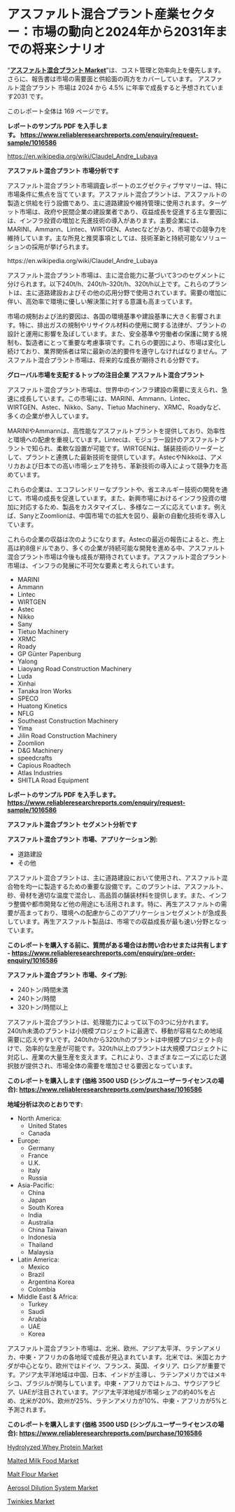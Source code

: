 <p><h1>アスファルト混合プラント産業セクター：市場の動向と2024年から2031年までの将来シナリオ</h1></p><p>&ldquo;<strong><a href="https://www.reliableresearchreports.com/asphalt-mixing-plants-r1016586?utm_campaign=107&utm_medium=9&utm_source=Github&utm_content=ia&utm_term=09102024&utm_id=asphalt-mixing-plants">アスファルト混合プラント Market</a></strong>&rdquo;は、コスト管理と効率向上を優先します。 さらに、報告書は市場の需要面と供給面の両方をカバーしています。 アスファルト混合プラント 市場は 2024 から 4.5% に年率で成長すると予想されています2031 です。</p>
<p>このレポート全体は 169 ページです。</p>
<p><strong>レポートのサンプル PDF を入手します。&nbsp;<a href="https://www.reliableresearchreports.com/enquiry/request-sample/1016586?utm_campaign=107&utm_medium=9&utm_source=Github&utm_content=ia&utm_term=09102024&utm_id=asphalt-mixing-plants">https://www.reliableresearchreports.com/enquiry/request-sample/1016586</a></strong></p>
<p><a href="https://en.wikipedia.org/wiki/Claudel_Andre_Lubaya?utm_campaign=107&utm_medium=9&utm_source=Github&utm_content=ia&utm_term=09102024&utm_id=asphalt-mixing-plants">https://en.wikipedia.org/wiki/Claudel_Andre_Lubaya</a></p>
<p><strong>アスファルト混合プラント 市場分析です</strong></p>
<p><p>アスファルト混合プラント市場調査レポートのエグゼクティブサマリーは、特に市場条件に焦点を当てています。アスファルト混合プラントは、アスファルトの製造と供給を行う設備であり、主に道路建設や維持管理に使用されます。ターゲット市場は、政府や民間企業の建設業者であり、収益成長を促進する主な要因には、インフラ投資の増加と先進技術の導入があります。主要企業には、MARINI、Ammann、Lintec、WIRTGEN、Astecなどがあり、市場での競争力を維持しています。主な所見と推奨事項としては、技術革新と持続可能なソリューションの採用が挙げられます。</p></p>
<p>https://en.wikipedia.org/wiki/Claudel_Andre_Lubaya</p>
<p><p>アスファルト混合プラント市場は、主に混合能力に基づいて3つのセグメントに分けられます。以下240t/h、240t/h-320t/h、320t/h以上です。これらのプラントは、主に道路建設およびその他の応用分野で使用されています。需要の増加に伴い、高効率で環境に優しい解決策に対する意識も高まっています。</p><p>市場の規制および法的要因は、各国の環境基準や建設基準に大きく影響されます。特に、排出ガスの規制やリサイクル材料の使用に関する法律が、プラントの設計と運用に影響を及ぼしています。また、安全基準や労働者の保護に関する規制も、製造者にとって重要な考慮事項です。これらの要因により、市場は変化し続けており、業界関係者は常に最新の法的要件を遵守しなければなりません。アスファルト混合プラント市場は、将来的な成長が期待される分野です。</p></p>
<p><strong>グローバル市場を支配するトップの注目企業 アスファルト混合プラント</strong></p>
<p><p>アスファルト混合プラント市場は、世界中のインフラ建設の需要に支えられ、急速に成長しています。この市場には、MARINI、Ammann、Lintec、WIRTGEN、Astec、Nikko、Sany、Tietuo Machinery、XRMC、Roadyなど、多くの企業が参入しています。</p><p>MARINIやAmmannは、高性能なアスファルトプラントを提供しており、効率性と環境への配慮を重視しています。Lintecは、モジュラー設計のアスファルトプラントで知られ、柔軟な設置が可能です。WIRTGENは、舗装技術のリーダーとして、プラントと連携した最新技術を提供しています。AstecやNikkoは、アメリカおよび日本での高い市場シェアを持ち、革新技術の導入によって競争力を高めています。</p><p>これらの企業は、エコフレンドリーなプラントや、省エネルギー技術の開発を通じて、市場の成長を促進しています。また、新興市場におけるインフラ投資の増加に対応するため、製品をカスタマイズし、多様なニーズに応えています。例えば、SanyとZoomlionは、中国市場での拡大を図り、最新の自動化技術を導入しています。</p><p>これらの企業の収益は次のようになります。Astecの最近の報告によると、売上高は約8億ドルであり、多くの企業が持続可能な開発を進める中、アスファルト混合プラント市場は今後も成長が期待されています。アスファルト混合プラント市場は、インフラの発展に不可欠な要素と考えられています。</p></p>
<p><ul><li>MARINI</li><li>Ammann</li><li>Lintec</li><li>WIRTGEN</li><li>Astec</li><li>Nikko</li><li>Sany</li><li>Tietuo Machinery</li><li>XRMC</li><li>Roady</li><li>GP Günter Papenburg</li><li>Yalong</li><li>Liaoyang Road Construction Machinery</li><li>Luda</li><li>Xinhai</li><li>Tanaka Iron Works</li><li>SPECO</li><li>Huatong Kinetics</li><li>NFLG</li><li>Southeast Construction Machinery</li><li>Yima</li><li>Jilin Road Construction Machinery</li><li>Zoomlion</li><li>D&G Machinery</li><li>speedcrafts</li><li>Capious Roadtech</li><li>Atlas Industries</li><li>SHITLA Road Equipment</li></ul></p>
<p><strong>レポートのサンプル PDF を入手します。 <a href="https://www.reliableresearchreports.com/enquiry/request-sample/1016586?utm_campaign=107&utm_medium=9&utm_source=Github&utm_content=ia&utm_term=09102024&utm_id=asphalt-mixing-plants">https://www.reliableresearchreports.com/enquiry/request-sample/1016586</a></strong></p>
<p><strong>アスファルト混合プラント セグメント分析です</strong></p>
<p><strong>アスファルト混合プラント 市場、アプリケーション別:</strong></p>
<p><ul><li>道路建設</li><li>その他</li></ul></p>
<p><p>アスファルト混合プラントは、主に道路建設において使用され、アスファルト混合物を均一に製造するための重要な設備です。このプラントは、アスファルト、砂、骨材を適切な温度で混合し、高品質の舗装材料を提供します。また、インフラ整備や都市開発など他の用途にも活用されます。特に、再生アスファルトの需要が高まっており、環境への配慮からこのアプリケーションセグメントが急成長しています。再生アスファルト製品は、市場での収益成長が最も速い分野となっています。</p></p>
<p><strong>このレポートを購入する前に、質問がある場合はお問い合わせまたは共有します - <a href="https://www.reliableresearchreports.com/enquiry/pre-order-enquiry/1016586?utm_campaign=107&utm_medium=9&utm_source=Github&utm_content=ia&utm_term=09102024&utm_id=asphalt-mixing-plants">https://www.reliableresearchreports.com/enquiry/pre-order-enquiry/1016586</a></strong></p>
<p><strong>アスファルト混合プラント 市場、タイプ別:</strong></p>
<p><ul><li>240トン/時間未満</li><li>240トン/時間</li><li>320トン/時間以上</li></ul></p>
<p><p>アスファルト混合プラントは、処理能力によって以下の3つに分かれます。240t/h未満のプラントは小規模プロジェクトに最適で、移動が容易なため地域需要に応えやすいです。240t/hから320t/hのプラントは中規模プロジェクト向けで、効率的な生産が可能です。320t/h以上のプラントは大規模プロジェクトに対応し、産業の大量生産を支えます。これにより、さまざまなニーズに応じた選択肢が提供され、市場全体の需要を増加させる要因となっています。</p></p>
<p><strong>このレポートを購入します (価格 3500 USD (シングルユーザーライセンスの場合): <a href="https://www.reliableresearchreports.com/purchase/1016586?utm_campaign=107&utm_medium=9&utm_source=Github&utm_content=ia&utm_term=09102024&utm_id=asphalt-mixing-plants">https://www.reliableresearchreports.com/purchase/1016586</a></strong></p>
<p><strong>地域分析は次のとおりです:</strong></p>
<p><ul>
    <li>
        North America:
        <ul>
            <li>United States</li>
            <li>Canada</li>
        </ul>
    </li>
    <li>
        Europe:
        <ul>
            <li>Germany</li>
            <li>France</li>
            <li>U.K.</li>
            <li>Italy</li>
            <li>Russia</li>
        </ul>
    </li>
    <li>
        Asia-Pacific:
        <ul>
            <li>China</li>
            <li>Japan</li>
            <li>South Korea</li>
            <li>India</li>
            <li>Australia</li>
            <li>China Taiwan</li>
            <li>Indonesia</li>
            <li>Thailand</li>
            <li>Malaysia</li>
        </ul>
    </li>
    <li>
        Latin America:
        <ul>
            <li>Mexico</li>
            <li>Brazil</li>
            <li>Argentina Korea</li>
            <li>Colombia</li>
        </ul>
    </li>
    <li>
        Middle East & Africa:
        <ul>
            <li>Turkey</li>
            <li>Saudi</li>
            <li>Arabia</li>
            <li>UAE</li>
            <li>Korea</li>
        </ul>
    </li>
    </ul></p>
<p><p>アスファルト混合プラント市場は、北米、欧州、アジア太平洋、ラテンアメリカ、中東・アフリカの各地域で成長が見込まれています。北米では、米国とカナダが中心となり、欧州ではドイツ、フランス、英国、イタリア、ロシアが重要です。アジア太平洋地域は中国、日本、インドが主導し、ラテンアメリカではメキシコ、ブラジルが関与しています。中東・アフリカではトルコ、サウジアラビア、UAEが注目されています。アジア太平洋地域が市場シェアの約40%を占め、北米が20%、欧州が25%、ラテンアメリカが10%、中東・アフリカが5%と予測されます。</p></p>
<p><strong>このレポートを購入します (価格 3500 USD (シングルユーザーライセンスの場合): <a href="https://www.reliableresearchreports.com/purchase/1016586?utm_campaign=107&utm_medium=9&utm_source=Github&utm_content=ia&utm_term=09102024&utm_id=asphalt-mixing-plants">https://www.reliableresearchreports.com/purchase/1016586</a></strong></p>
<p><p><a href="https://www.linkedin.com/pulse/insights-hydrolyzed-whey-protein-market-size-which-expanding-wkczf?utm_campaign=107&utm_medium=9&utm_source=Github&utm_content=ia&utm_term=09102024&utm_id=asphalt-mixing-plants">Hydrolyzed Whey Protein Market</a></p><p><a href="https://issuu.com/reportprime-2/docs/malted-milk-food-market-size-2030.p_b670b3c7c15e49?utm_campaign=107&utm_medium=9&utm_source=Github&utm_content=ia&utm_term=09102024&utm_id=asphalt-mixing-plants">Malted Milk Food Market</a></p><p><a href="https://issuu.com/reportprime-2/docs/malt-flour-market-size-2030.pptx_632f26dbf0c67c?utm_campaign=107&utm_medium=9&utm_source=Github&utm_content=ia&utm_term=09102024&utm_id=asphalt-mixing-plants">Malt Flour Market</a></p><p><a href="https://github.com/NasrinKhan99/Market-Research-Report-List-1/blob/main/aerosol-dilution-system-market.md?utm_campaign=107&utm_medium=9&utm_source=Github&utm_content=ia&utm_term=09102024&utm_id=asphalt-mixing-plants">Aerosol Dilution System Market</a></p><p><a href="https://www.linkedin.com/pulse/twinkies-market-trends-strategic-insights-2024-2031-brainorm-rzguf?utm_campaign=107&utm_medium=9&utm_source=Github&utm_content=ia&utm_term=09102024&utm_id=asphalt-mixing-plants">Twinkies Market</a></p></p>